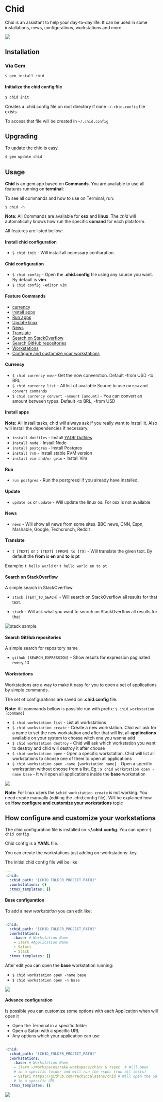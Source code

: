 # Chid
Chid is an assistant to help your day-to-day life. It can be used in some 
installations, news, configurations, workstations and more.

![](http://g.recordit.co/pKS2oKCUuU.gif)

## Installation

### Via Gem

```bash
$ gem install chid
```

#### Initialize the chid config file

```bash
$ chid init
```

Creates a .chid.config file on root directory if none `~/.chid.config` file exists.

To access that file will be created in `~/.chid.config`

## Upgrading

To update the chid is easy.

```bash
$ gem update chid
```

## Usage

**Chid** is an gem app based on **Commands**. You are available to use all features running on **terminal**:

To see all commands and how to use on Terminal, run:

`$ chid -h`

**Note:** All Commands are available for **osx** and **linux**. The *chid* will automatically 
knows how run the specific **comand** for each plataform.

All features are listed bellow:  

#### Install chid configuration

* `$ chid init` - Will install all necessary confiuration.

#### Chid configuration

* `$ chid config` - Open the **.chid.config** file using any source you want. By default is **vim**.
* `$ chid config -editor vim`

#### Feature Commands

- [currency](#currency) 
- [Install apps](#install-apps)
- [Run apps](#run)
- [Update linux](#update)
- [News](#news)
- [Translate](#translate)
- [Search on StackOverflow](#search-on-stackOverflow)
- [Search GitHub repositories](#search-gitHub-repositories)
- [Workstations](#workstations)
- [Configure and customize your workstations](#configure-workstation)
 

#### <a name="currency"></a> Currency

* `$ chid currency now` - Get the now converstion. Default -from USD -to BRL
* `$ chid currency list` - All list of available Source to use on `now` and `convert commands`
* `$ chid currency convert -amount [amount]` - You can convert an amount between types. Default -to BRL, -from USD 

#### <a name="install-apps"></a> Install apps

**Note:** All install tasks, chid will always ask if you really want to install it. Also 
will install the dependencies if necessary.

* `install dotfiles` - Install [YADR Dotfiles](https://github.com/skwp/dotfiles)
* `install node` - Install Node
* `install postgres` - Install Postgres
* `install rvm` - Install stable RVM version
* `install vim and/or gvim` - Install Vim

#### <a name="run"></a> Run

* `run postgres` - Run the postgresql if you already have installed.

#### <a name="update"></a> Update

* `update os` or `update` - Will update the linux os. For osx is not available

#### <a name="news"></a> News

* `news` - Will show all news from some sites. BBC news, CNN, Espn, 
Mashable, Google, Techcrunch, Reddit

#### <a name="translate"></a> Translate

* `t [TEXT]` or `t [TEXT] [FROM] to [TO]` - Will translate the given text. By
default the **from** is **en** and **to** is **pt**

Example:
`t hello world` or `t hello world en to pt`

#### <a name="search-on-stackOverflow"></a> Search on StackOverflow


A simple search in StackOverflow 

* `stack [TEXT_TO_SEACH]` - Will search on StackOverflow all results for that 
text.

* `stack` - Will ask what you want to search on StackOverflow all results for that 
    
<p align="left">
  <img src="etc/img/stack.png" alt="stack sample" />
</p>

#### <a name="search-gitHub-repositories"></a> Search GitHub repositories

A simple search for repository name

* `github [SEARCH_EXPRESSION]` - Show results for expression paginated every 10
    
#### <a name="workstations"></a> Workstations

Workstations are a way to make it easy for you to open a set of applications by 
simple commands.

The set of configurations are saved on **.chid.config** file.

**Note:** All commands bellow is possible run with prefix: `$ chid workstation [command]` 

* `$ chid workstation list` - List all workstations
* `$ chid workstation create` - Create a new workstation. Chid will ask for a name to set the 
new workstation and after that will list all **applications** available on your 
system to chosse witch one you wanna add
* `$ chid workstation destroy` - Chid will ask which workstation you want to destroy and chid 
will destroy it after choose
* `$ chid workstation open` - Open a specific workstation. Chid will list all workstations to 
choose one of them to open all applications
* `$ chid workstation open -name [workstation_name]` - Open a specific workstation without choose 
from a list. Eg.: `$ chid workstation open -name base` - It will open all applications inside the 
**base** workstation

![](http://g.recordit.co/WFqNuxORRd.gif)

**Note:** For linux users the `$chid workstation create` is not working. You need create 
manually (editing the .chid.config file). Will be explained how on
**How configure and customize your workstations** topic

## <a name="configure-workstation"></a> How configure and customize your workstations

The chid configuration file is installed on **~/.chid.config**. You can open: `$ chid config`

Chid config is a **YAML** file.

You can create the workstations just adding on :workstations: key.

The initial chid config file will be like:

```YAML
---
:chid:
  :chid_path: "[CHID_FOLDER_PROJECT_PATH]"
  :workstations: {}
  :tmux_templates: {}
```

#### Base configuration

To add a new *workstation* you can edit like:

```YAML
---
:chid:
  :chid_path: "[CHID_FOLDER_PROJECT_PATH]"
  :workstations:
    :base: # Workstation Name
    - iTerm #Application Name
    - Safari
    - Slack
  :tmux_templates: {}
```

After edit you can open the **base** workstation running:

* `$ chid workstation open -name base`
* `$ chid workstation open -n base`

![](http://g.recordit.co/VqTjUsQ9fy.gif)

#### Advance configuration

Is possible you can customize some options with each Application when will open it

 - Open the Terminal in a specific folder  
 - Open a Safari with a specific URL
 - Any options which your application can use

```YAML
---
:chid:
  :chid_path: "[CHID_FOLDER_PROJECT_PATH]"
  :workstations:
    :base: # Workstation Name
    - iTerm ~/Workspaces/rake-workspace/chid/ & rspec  # Will open 
    # in a specific folder and will run the rspec (run all tests)
    - Safari https://github.com/rachidcalazans/chid # Will open the Safari 
    # in a specific URL
  :tmux_templates: {}
```

![](http://g.recordit.co/40rFYBBR1t.gif)

